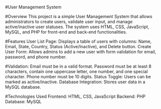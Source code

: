 #User Management System

#Overview
This project is a simple User Management System that allows administrators to create users, validate user input, and manage active/inactive user statuses. The system uses HTML, CSS, JavaScript, MySQL, and PHP for front-end and back-end functionalities.

#Features
User List Page: Displays a table of users with columns: Name, Email, State, Country, Status (Active/Inactive), and Delete button.
Create User Form: Allows admins to add a new user with form validation for email, password, and phone number.

#Validation:
Email must be in a valid format.
Password must be at least 8 characters, contain one uppercase letter, one number, and one special character.
Phone number must be 10 digits.
Status Toggle: Users can be marked as active/inactive.
Database Integration: Stores user data in a MySQL database.

#Technologies Used
Frontend: HTML, CSS, JavaScript
Backend: PHP
Database: MySQL
